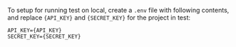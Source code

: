 To setup for running test on local, create a `.env` file with following contents, and replace `{API_KEY}` and `{SECRET_KEY}` for the project in test:
```
API_KEY={API_KEY}
SECRET_KEY={SECRET_KEY}
```
